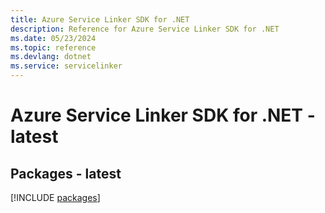 ```yaml
---
title: Azure Service Linker SDK for .NET
description: Reference for Azure Service Linker SDK for .NET
ms.date: 05/23/2024
ms.topic: reference
ms.devlang: dotnet
ms.service: servicelinker
---
```

# Azure Service Linker SDK for .NET - latest
## Packages - latest
[!INCLUDE [packages](service-linker-index.md)]